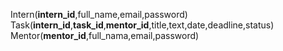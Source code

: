 Intern(**intern_id**,full_name,email,password)
Task(**intern_id**,**task_id**,**mentor_id**,title,text,date,deadline,status)
Mentor(**mentor_id**,full_nama,email,password)